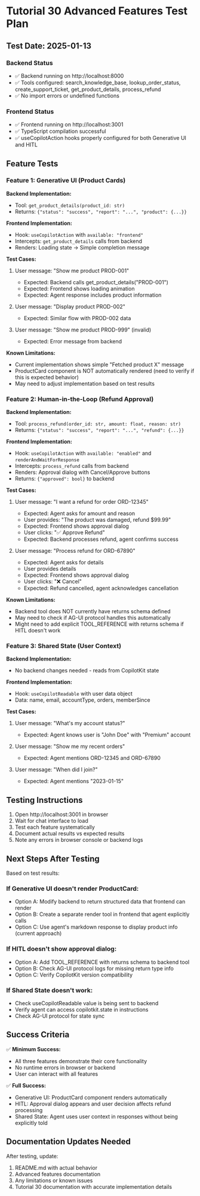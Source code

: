 # Tutorial 30 Advanced Features Test Plan

## Test Date: 2025-01-13

### Backend Status
- ✅ Backend running on http://localhost:8000
- ✅ Tools configured: search_knowledge_base, lookup_order_status, create_support_ticket, get_product_details, process_refund
- ✅ No import errors or undefined functions

### Frontend Status  
- ✅ Frontend running on http://localhost:3001
- ✅ TypeScript compilation successful
- ✅ useCopilotAction hooks properly configured for both Generative UI and HITL

## Feature Tests

### Feature 1: Generative UI (Product Cards)

**Backend Implementation:**
- Tool: `get_product_details(product_id: str)` 
- Returns: `{"status": "success", "report": "...", "product": {...}}`

**Frontend Implementation:**
- Hook: `useCopilotAction` with `available: "frontend"`
- Intercepts: `get_product_details` calls from backend
- Renders: Loading state → Simple completion message

**Test Cases:**
1. User message: "Show me product PROD-001"
   - Expected: Backend calls get_product_details("PROD-001")
   - Expected: Frontend shows loading animation
   - Expected: Agent response includes product information
   
2. User message: "Display product PROD-002"
   - Expected: Similar flow with PROD-002 data

3. User message: "Show me product PROD-999" (invalid)
   - Expected: Error message from backend

**Known Limitations:**
- Current implementation shows simple "Fetched product X" message
- ProductCard component is NOT automatically rendered (need to verify if this is expected behavior)
- May need to adjust implementation based on test results

### Feature 2: Human-in-the-Loop (Refund Approval)

**Backend Implementation:**
- Tool: `process_refund(order_id: str, amount: float, reason: str)`
- Returns: `{"status": "success", "report": "...", "refund": {...}}`

**Frontend Implementation:**
- Hook: `useCopilotAction` with `available: "enabled"` and `renderAndWaitForResponse`
- Intercepts: `process_refund` calls from backend
- Renders: Approval dialog with Cancel/Approve buttons
- Returns: `{"approved": bool}` to backend

**Test Cases:**
1. User message: "I want a refund for order ORD-12345"
   - Expected: Agent asks for amount and reason
   - User provides: "The product was damaged, refund $99.99"
   - Expected: Frontend shows approval dialog
   - User clicks: "✅ Approve Refund"
   - Expected: Backend processes refund, agent confirms success

2. User message: "Process refund for ORD-67890"
   - Expected: Agent asks for details
   - User provides details
   - Expected: Frontend shows approval dialog
   - User clicks: "❌ Cancel"
   - Expected: Refund cancelled, agent acknowledges cancellation

**Known Limitations:**
- Backend tool does NOT currently have returns schema defined
- May need to check if AG-UI protocol handles this automatically
- Might need to add explicit TOOL_REFERENCE with returns schema if HITL doesn't work

### Feature 3: Shared State (User Context)

**Backend Implementation:**
- No backend changes needed - reads from CopilotKit state

**Frontend Implementation:**
- Hook: `useCopilotReadable` with user data object
- Data: name, email, accountType, orders, memberSince

**Test Cases:**
1. User message: "What's my account status?"
   - Expected: Agent knows user is "John Doe" with "Premium" account
   
2. User message: "Show me my recent orders"
   - Expected: Agent mentions ORD-12345 and ORD-67890

3. User message: "When did I join?"
   - Expected: Agent mentions "2023-01-15"

## Testing Instructions

1. Open http://localhost:3001 in browser
2. Wait for chat interface to load
3. Test each feature systematically
4. Document actual results vs expected results
5. Note any errors in browser console or backend logs

## Next Steps After Testing

Based on test results:

### If Generative UI doesn't render ProductCard:
- Option A: Modify backend to return structured data that frontend can render
- Option B: Create a separate render tool in frontend that agent explicitly calls
- Option C: Use agent's markdown response to display product info (current approach)

### If HITL doesn't show approval dialog:
- Option A: Add TOOL_REFERENCE with returns schema to backend tool
- Option B: Check AG-UI protocol logs for missing return type info
- Option C: Verify CopilotKit version compatibility

### If Shared State doesn't work:
- Check useCopilotReadable value is being sent to backend
- Verify agent can access copilotkit.state in instructions
- Check AG-UI protocol for state sync

## Success Criteria

✅ **Minimum Success:**
- All three features demonstrate their core functionality
- No runtime errors in browser or backend
- User can interact with all features

✅ **Full Success:**
- Generative UI: ProductCard component renders automatically
- HITL: Approval dialog appears and user decision affects refund processing
- Shared State: Agent uses user context in responses without being explicitly told

## Documentation Updates Needed

After testing, update:
1. README.md with actual behavior
2. Advanced features documentation
3. Any limitations or known issues
4. Tutorial 30 documentation with accurate implementation details
